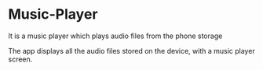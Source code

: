 # Music-Player
It is a music player which plays audio files from the phone storage


The app displays all the audio files stored on the device, with a music player screen.
